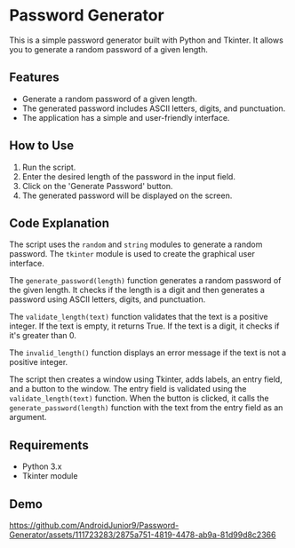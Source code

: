 # Password Generator

This is a simple password generator built with Python and Tkinter. It allows you to generate a random password of a given length.

## Features
- Generate a random password of a given length.
- The generated password includes ASCII letters, digits, and punctuation.
- The application has a simple and user-friendly interface.

## How to Use
1. Run the script.
2. Enter the desired length of the password in the input field.
3. Click on the 'Generate Password' button.
4. The generated password will be displayed on the screen.

## Code Explanation
The script uses the `random` and `string` modules to generate a random password. The `tkinter` module is used to create the graphical user interface.

The `generate_password(length)` function generates a random password of the given length. It checks if the length is a digit and then generates a password using ASCII letters, digits, and punctuation.

The `validate_length(text)` function validates that the text is a positive integer. If the text is empty, it returns True. If the text is a digit, it checks if it's greater than 0.

The `invalid_length()` function displays an error message if the text is not a positive integer.

The script then creates a window using Tkinter, adds labels, an entry field, and a button to the window. The entry field is validated using the `validate_length(text)` function. When the button is clicked, it calls the `generate_password(length)` function with the text from the entry field as an argument.

## Requirements
- Python 3.x
- Tkinter module

## Demo

https://github.com/AndroidJunior9/Password-Generator/assets/111723283/2875a751-4819-4478-ab9a-81d99d8c2366

